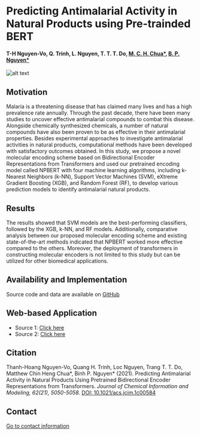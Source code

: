 # Predicting Antimalarial Activity in Natural Products using Pre-trainded BERT

#### T-H Nguyen-Vo, Q. Trinh, L. Nguyen, T. T. T. Do, [M. C. H. Chua*](https://www.iss.nus.edu.sg/about-us/staff/detail/654/Dr.%20Matthew%20CHUA), [B. P. Nguyen*](https://homepages.ecs.vuw.ac.nz/~nguyenb5/about.html)


![alt text](https://github.com/mldlproject/2021-NPBERT-Antimalaria/blob/main/NPBERT_abs.svg)


## Motivation
Malaria is a threatening disease that has claimed many lives and has a high prevalence rate annually. Through the past decade, there have been many studies 
to uncover effective antimalarial compounds to combat this disease. Alongside chemically synthesized chemicals, a number of natural compounds have also been 
proven to be as effective in their antimalarial properties. Besides experimental approaches to investigate antimalarial activities in natural products, 
computational methods have been developed with satisfactory outcomes obtained. In this study, we propose a novel molecular encoding scheme based on Bidirectional Encoder Representations from Transformers and used our pretrained encoding model called NPBERT with four machine learning algorithms, including k-Nearest Neighbors 
(k-NN), Support Vector Machines (SVM), eXtreme Gradient Boosting (XGB), and Random Forest (RF), to develop various prediction models to identify antimalarial natural products. 

## Results
The results showed that SVM models are the best-performing classifiers, followed by the XGB, k-NN, and RF models. Additionally, comparative analysis between our proposed molecular encoding scheme and existing state-of-the-art methods indicated that NPBERT worked more effective compared to the others. Moreover, the deployment of transformers in constructing molecular encoders is not limited to this study but can be utilized for other biomedical applications. 

## Availability and Implementation
Source code and data are available on [GitHub](https://github.com/mldlproject/2021-NPBERT-Antimalaria)

## Web-based Application
- Source 1: [Click here](http://124.197.54.240:8004/)
- Source 2: [Click here](http://14.177.208.167:8004/) 

## Citation
Thanh-Hoang Nguyen-Vo, Quang H. Trinh, Loc Nguyen, Trang T. T. Do, Matthew Chin Heng Chua*, Binh P. Nguyen* (2021). Predicting Antimalarial Activity in Natural Products Using Pretrained Bidirectional Encoder Representations from Transformers. 
*Journal of Chemical Information and Modeling, 62(21), 5050-5058.* [DOI: 10.1021/acs.jcim.1c00584](https://pubs.acs.org/doi/10.1021/acs.jcim.1c00584)

## Contact 
[Go to contact information](https://homepages.ecs.vuw.ac.nz/~nguyenb5/contact.html)
